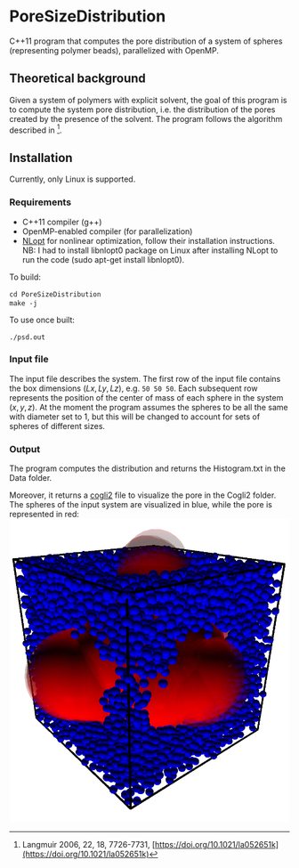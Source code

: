 # PoreSizeDistribution

C++11 program that computes the pore distribution of a system of spheres (representing polymer beads), parallelized with OpenMP.

## Theoretical background

Given a system of polymers with explicit solvent, the goal of this program is to compute the system pore distribution, i.e. the distribution of the pores created by the presence of the solvent. The program follows the algorithm described in [^1].

## Installation

Currently, only Linux is supported.

### Requirements

* C++11 compiler (g++)
* OpenMP-enabled compiler (for parallelization)
* [NLopt](https://github.com/stevengj/nlopt) for nonlinear optimization, follow their installation instructions. NB: I had to install libnlopt0 package on Linux after installing NLopt to run the code (sudo apt-get install libnlopt0).

To build:

```
cd PoreSizeDistribution
make -j
```

To use once built:

```
./psd.out
```

### Input file

The input file describes the system. The first row of the input file contains the box dimensions $(Lx, Ly, Lz)$, e.g. ```50 50 50```. Each subsequent row represents the position of the center of mass of each sphere in the system $(x, y, z)$. At the moment the program assumes the spheres to be all the same with diameter set to 1, but this will be changed to account for sets of spheres of different sizes.

### Output

The program computes the distribution and returns the Histogram.txt in the Data folder.

Moreover, it returns a [cogli2](https://sourceforge.net/projects/cogli1/) file to visualize the pore in the Cogli2 folder. The spheres of the input system are visualized in blue, while the pore is represented in red:
![Cogli2Example](/docs/PoreExample.png)


[^1]: Langmuir 2006, 22, 18, 7726-7731, [https://doi.org/10.1021/la052651k](https://doi.org/10.1021/la052651k)